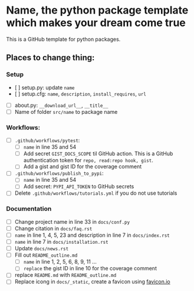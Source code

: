 # Name, the python package template which makes your dream come true
This is a GitHub template for python packages.


## Places to change thing:

### Setup
- [ ] setup.py: update `name`
- [ ] setup.cfg: `name`, `description`, `install_requires`, `url`
- [ ] about.py: `__download_url__`, `__title__`
- [ ] Name of folder `src/name` to package name

### Workflows:
- [ ] `.github/workflows/pytest`: 
  - [ ] `name` in line 35 and 54
  - [ ] Add secret `GIST_DOCS_SCOPE` til GitHub action. This is a GitHub authentication token for `repo, read:repo hook, gist`.
  - [ ] Add a gist and gist ID for the coverage comment
- [ ] `.github/workflows/publish_to_pypi`:
  - [ ] `name` in line 35 and 54
  - [ ] Add secret: `PYPI_API_TOKEN` to GitHub secrets
- [ ] Delete `.github/workflows/tutorials.yml` if you do not use tutorials

### Documentation
- [ ] Change project name in line 33 in `docs/conf.py`
- [ ] Change citation in `docs/faq.rst`
- [ ] `name` in line 1, 4, 5, 23 and description in line 7 in `docs/index.rst`
- [ ] `name` in line 7 in `docs/installation.rst`
- [ ] Update `docs/news.rst`
- [ ] Fill out `README_outline.md`
  - [ ] `name` in line 1, 2, 5, 6, 8, 9, 11 ...
  - [ ] `replace` the gist ID in line 10 for the coverage comment
- [ ] replace `README.md` with `README_outline.md`
- [ ] Replace icong in `docs/_static`, create a favicon using [favicon.io](https://favicon.io/favicon-converter/)
